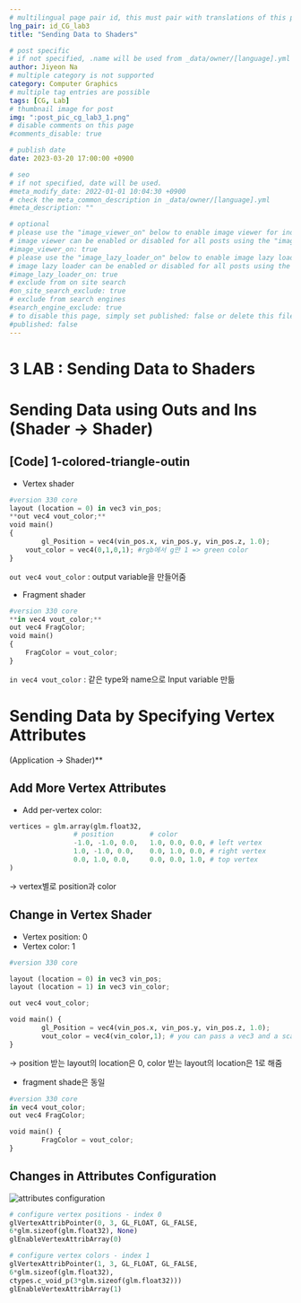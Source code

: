 ```yaml
---
# multilingual page pair id, this must pair with translations of this page. (This name must be unique)
lng_pair: id_CG_lab3
title: "Sending Data to Shaders"

# post specific
# if not specified, .name will be used from _data/owner/[language].yml
author: Jiyeon Na
# multiple category is not supported
category: Computer Graphics
# multiple tag entries are possible
tags: [CG, Lab]
# thumbnail image for post
img: ":post_pic_cg_lab3_1.png"
# disable comments on this page
#comments_disable: true

# publish date
date: 2023-03-20 17:00:00 +0900

# seo
# if not specified, date will be used.
#meta_modify_date: 2022-01-01 10:04:30 +0900
# check the meta_common_description in _data/owner/[language].yml
#meta_description: ""

# optional
# please use the "image_viewer_on" below to enable image viewer for individual pages or posts (_posts/ or [language]/_posts folders).
# image viewer can be enabled or disabled for all posts using the "image_viewer_posts: true" setting in _data/conf/main.yml.
#image_viewer_on: true
# please use the "image_lazy_loader_on" below to enable image lazy loader for individual pages or posts (_posts/ or [language]/_posts folders).
# image lazy loader can be enabled or disabled for all posts using the "image_lazy_loader_posts: true" setting in _data/conf/main.yml.
#image_lazy_loader_on: true
# exclude from on site search
#on_site_search_exclude: true
# exclude from search engines
#search_engine_exclude: true
# to disable this page, simply set published: false or delete this file
#published: false
---
```


# 3 LAB : Sending Data to Shaders

# Sending Data using Outs and Ins (Shader → Shader)

## [Code] 1-colored-triangle-outin

- Vertex shader

```python
#version 330 core
layout (location = 0) in vec3 vin_pos; 
**out vec4 vout_color;**
void main()
{
		gl_Position = vec4(vin_pos.x, vin_pos.y, vin_pos.z, 1.0);
    vout_color = vec4(0,1,0,1); #rgb에서 g만 1 => green color
}
```

`out vec4 vout_color` : output variable을 만들어줌

- Fragment shader

```python
#version 330 core
**in vec4 vout_color;** 
out vec4 FragColor; 
void main()
{
    FragColor = vout_color;
}
```

`in vec4 vout_color` : 같은 type와 name으로 Input variable 만듦

# Sending Data by Specifying Vertex Attributes
(Application → Shader)**

## Add More Vertex Attributes

- Add per-vertex color:

```python
vertices = glm.array(glm.float32, 
				# position         # color
				-1.0, -1.0, 0.0,   1.0, 0.0, 0.0, # left vertex 
				1.0, -1.0, 0.0,    0.0, 1.0, 0.0, # right vertex 
				0.0, 1.0, 0.0,     0.0, 0.0, 1.0, # top vertex
)
```

→ vertex별로 position과 color

## Change in Vertex Shader

- Vertex position: 0
- Vertex color: 1

```python
#version 330 core

layout (location = 0) in vec3 vin_pos; 
layout (location = 1) in vec3 vin_color;

out vec4 vout_color;

void main() {
		gl_Position = vec4(vin_pos.x, vin_pos.y, vin_pos.z, 1.0);
		vout_color = vec4(vin_color,1); # you can pass a vec3 and a scalar to vec4 constructor
}
```

→ position 받는 layout의 location은 0, color 받는 layout의 location은 1로 해줌 

- fragment shade은 동일

```python
#version 330 core
in vec4 vout_color; 
out vec4 FragColor;

void main() {
		FragColor = vout_color; 
}
```

## Changes in Attributes Configuration

![attributes configuration](:post_pic_cg_lab3_1.png)

```python
# configure vertex positions - index 0 
glVertexAttribPointer(0, 3, GL_FLOAT, GL_FALSE, 
6*glm.sizeof(glm.float32), None) 
glEnableVertexAttribArray(0)

# configure vertex colors - index 1
glVertexAttribPointer(1, 3, GL_FLOAT, GL_FALSE, 
6*glm.sizeof(glm.float32), 
ctypes.c_void_p(3*glm.sizeof(glm.float32))) 
glEnableVertexAttribArray(1)
```
